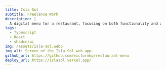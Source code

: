 ```yaml
---
title: Isla Sol
subtitle: Freelance Work
description: |
  A digital menu for a restaurant, focusing on both functionality and attractive design.
tags:
  - Typescript
  - React
  - shadcn/ui
img: /assets/isla-sol.webp
img_alt: Screen of the Isla Sol web app.
github_url: https://github.com/victormhp/restaurant-menu
deploy_url: https://islasol.vercel.app/
---
```

